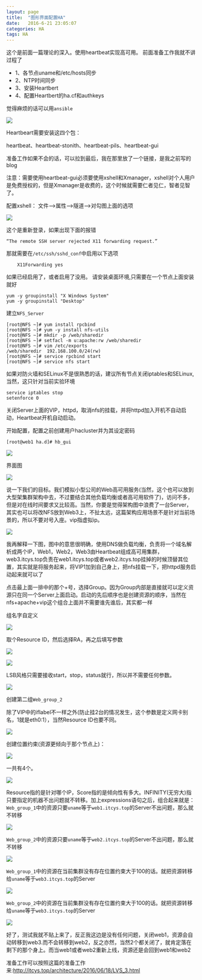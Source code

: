 ```yaml
---
layout: page
title:  "图形界面配置HA"
date:   2016-6-21 23:05:07
categories: HA
tags: HA
---
```

这个是前面一篇理论的深入。使用heartbeat实现高可用。
前面准备工作我就不讲过程了

- 1、各节点uname和/etc/hosts同步
- 2、NTP时间同步
- 3、安装Heartbert
- 4、配置Heartbert的ha.cf和authkeys

觉得麻烦的话可以用`ansible`

![](https://hihihiai.com/img/linux/server/hb_gui/DraggedImage.png?raw=true)

Heartbeart需要安装这四个包：

heartbeat、heartbeat-stonith、heartbeat-pils、heartbeat-gui

准备工作如果不会的话，可以拉到最后，我在那里放了一个链接，是我之前写的blog

注意：需要使用heartbeat-gui必须要使用xshell和Xmanager，xshell对个人用户是免费授权的，但是Xmanager是收费的，这个时候就需要仁者见仁，智者见智了。

配置xshell：
文件--\>属性--\>隧道--\>对勾图上面的选项

![](https://hihihiai.com/img/linux/server/hb_gui/DraggedImage-1.png?raw=true)

这个是重新登录，如果出现下面的报错

	“The remote SSH server rejected X11 forwarding request.”

那就需要在`/etc/ssh/sshd_conf`中启用以下选项

        X11Forwarding yes

如果已经启用了，或者启用了没用。
请安装桌面环境,只需要在一个节点上面安装就好

	yum -y groupinstall "X Windows System"
	yum -y groupinstall "Desktop"

建立`NFS_Server`

	[root@NFS ~]# yum install rpcbind
	[root@NFS ~]# yum -y install nfs-utils
	[root@NFS ~]# mkdir -p /web/sharedir
	[root@NFS ~]# setfacl -m u:apache:rw /web/sharedir
	[root@NFS ~]# vim /etc/exports
	/web/sharedir  192.168.100.0/24(rw)
	[root@NFS ~]# service rpcbind start
	[root@NFS ~]# service nfs start

如果对防火墙和SELinux不是很熟悉的话，建议所有节点关闭iptables和SELinux,当然，这只针对当前实验环境

	service iptables stop
	setenforce 0

关闭Server上面的VIP，httpd，取消nfs的挂载，并将httpd加入开机不自动启动，Heartbeat开机自动启动。


开始配置，配置之前创建用户hacluster并为其设定密码

	[root@web1 ha.d]# hb_gui


![](https://hihihiai.com/img/linux/server/hb_gui/DraggedImage-3.png?raw=true)

界面图

![](https://hihihiai.com/img/linux/server/hb_gui/DraggedImage-4.png?raw=true)

说一下我们的目标。我们模拟小型公司的Web高可用服务(当然，这个也可以放到大型架集群架构中去，不过要结合其他负载均衡或者高可用软件了)，访问不多，但是对在线时间要求又比较高。当然，你要是觉得架构图中浪费了一台Server，其实也可以将改NFS放到Web3上，不扯太远，这篇架构应用场景不是针对当前场景的，所以不要对号入座。vip指虚拟ip。

![](https://hihihiai.com/img/linux/server/hb_gui/DraggedImage-5.png?raw=true)

我再解释一下图，图中的意思很明确，使用DNS做负载均衡，负责将一个域名解析成两个IP，Web1，Web2，Web3由Heartbeat组成高可用集群，web3.itcys.top负责在web1.itcys.top或者web2.itcys.top挂掉的时候顶替其位置，其实就是将服务起来，将VIP1加到自己身上，把nfs挂载一下，把httpd服务启动起来就可以了



点击最上面一排中的那个+号，选择Group。因为Group内部是直接就可以定义资源只在同一个Server上面启动。启动的先后顺序也是创建资源的顺序，当然在nfs+apache+vip这个组合上面并不需要谁先谁后，其实都一样

组名字自定义

![](https://hihihiai.com/img/linux/server/hb_gui/DraggedImage-6.png?raw=true)

取个Resource ID，然后选择RA，再之后填写参数

![](https://hihihiai.com/img/linux/server/hb_gui/DraggedImage-7.png?raw=true)

![](https://hihihiai.com/img/linux/server/hb_gui/DraggedImage-8.png?raw=true)

LSB风格只需要接收start，stop，status就行，所以并不需要任何参数。

![](https://hihihiai.com/img/linux/server/hb_gui/DraggedImage-9.png?raw=true)

创建第二组`Web_group_2`

除了VIP中的iflabel不一样之外(防止挂2台的情况发生，这个参数是定义网卡别名，1就是eth0:1），当然Resource ID也要不同。

![](https://hihihiai.com/img/linux/server/hb_gui/DraggedImage-10.png?raw=true)

创建位置约束(资源更倾向于那个节点上)：

![](https://hihihiai.com/img/linux/server/hb_gui/DraggedImage-11.png?raw=true)

一共有4个。

![](https://hihihiai.com/img/linux/server/hb_gui/DraggedImage-12.png?raw=true)

Resource指的是针对哪个IP，Score指的是倾向性有多大。INFINITY(无穷大)指只要指定的机器不出问题就不转移。加上expressions语句之后，组合起来就是：`Web_group_1`中的资源只要`uname`等于`web1.itcys.top`的Server不出问题，那么就不转移

![](https://hihihiai.com/img/linux/server/hb_gui/DraggedImage-13.png?raw=true)

`Web_group_2`中的资源只要`uname`等于`web2.itcys.top`的Server不出问题，那么就不转移

![](https://hihihiai.com/img/linux/server/hb_gui/DraggedImage-14.png?raw=true)

`Web_group_1`中的资源在当前集群没有存在位置约束大于100的话。就把资源转移给`uname`等于`web3.itcys.top`的Server

![](https://hihihiai.com/img/linux/server/hb_gui/DraggedImage-15.png?raw=true)

`Web_group_2`中的资源在当前集群没有存在位置约束大于100的话。就把资源转移给`uname`等于`web3.itcys.top`的Server

![](https://hihihiai.com/img/linux/server/hb_gui/DraggedImage-16.png?raw=true)

好了，测试我就不贴上来了，反正我这边是没有任何问题，关闭web1，资源会自动转移到web3.而不会转移到web2，反之亦然，当然2个都关闭了，就肯定落在剩下的那个身上。而当web1或者web2重新上线，资源还是会回到web1和web2

准备工作可以按照这篇的准备工作来:http://itcys.top/architecture/2016/06/18/LVS_3.html
